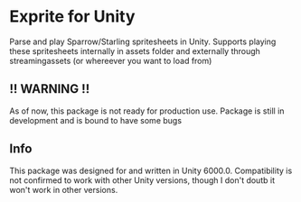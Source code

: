 # Exprite for Unity
Parse and play Sparrow/Starling spritesheets in Unity. Supports playing these spritesheets internally in assets folder and externally through streamingassets (or whereever you want to load from)

## !! WARNING !!
As of now, this package is not ready for production use. Package is still in development and is bound to have some bugs

## Info
This package was designed for and written in Unity 6000.0.
Compatibility is not confirmed to work with other Unity versions, though I don't doutb it won't work in other versions.
